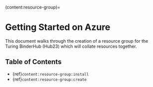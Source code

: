 (content:resource-group)=
# Getting Started on Azure

This document walks through the creation of a resource group for the Turing BinderHub (Hub23) which will collate resources together.

## Table of Contents

- {ref}`content:resource-group:install`
- {ref}`content:resource-group:create`

